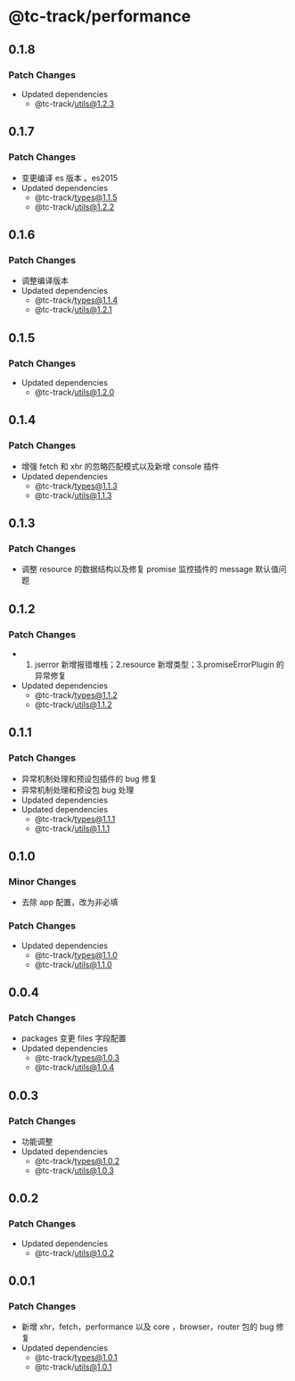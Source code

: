 # @tc-track/performance

## 0.1.8

### Patch Changes

-   Updated dependencies
    -   @tc-track/utils@1.2.3

## 0.1.7

### Patch Changes

-   变更编译 es 版本 。es2015
-   Updated dependencies
    -   @tc-track/types@1.1.5
    -   @tc-track/utils@1.2.2

## 0.1.6

### Patch Changes

-   调整编译版本
-   Updated dependencies
    -   @tc-track/types@1.1.4
    -   @tc-track/utils@1.2.1

## 0.1.5

### Patch Changes

-   Updated dependencies
    -   @tc-track/utils@1.2.0

## 0.1.4

### Patch Changes

-   增强 fetch 和 xhr 的忽略匹配模式以及新增 console 插件
-   Updated dependencies
    -   @tc-track/types@1.1.3
    -   @tc-track/utils@1.1.3

## 0.1.3

### Patch Changes

-   调整 resource 的数据结构以及修复 promise 监控插件的 message 默认值问题

## 0.1.2

### Patch Changes

-   1. jserror 新增报错堆栈；2.resource 新增类型；3.promiseErrorPlugin 的异常修复
-   Updated dependencies
    -   @tc-track/types@1.1.2
    -   @tc-track/utils@1.1.2

## 0.1.1

### Patch Changes

-   异常机制处理和预设包插件的 bug 修复
-   异常机制处理和预设包 bug 处理
-   Updated dependencies
-   Updated dependencies
    -   @tc-track/types@1.1.1
    -   @tc-track/utils@1.1.1

## 0.1.0

### Minor Changes

-   去除 app 配置，改为非必填

### Patch Changes

-   Updated dependencies
    -   @tc-track/types@1.1.0
    -   @tc-track/utils@1.1.0

## 0.0.4

### Patch Changes

-   packages 变更 files 字段配置
-   Updated dependencies
    -   @tc-track/types@1.0.3
    -   @tc-track/utils@1.0.4

## 0.0.3

### Patch Changes

-   功能调整
-   Updated dependencies
    -   @tc-track/types@1.0.2
    -   @tc-track/utils@1.0.3

## 0.0.2

### Patch Changes

-   Updated dependencies
    -   @tc-track/utils@1.0.2

## 0.0.1

### Patch Changes

-   新增 xhr，fetch，performance 以及 core ，browser，router 包的 bug 修复
-   Updated dependencies
    -   @tc-track/types@1.0.1
    -   @tc-track/utils@1.0.1
